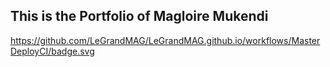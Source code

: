 ## This is the Portfolio of Magloire Mukendi
https://github.com/LeGrandMAG/LeGrandMAG.github.io/workflows/MasterDeployCI/badge.svg
